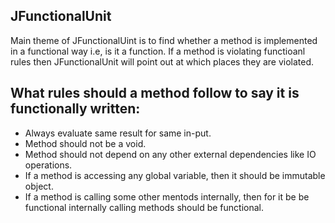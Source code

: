 ## JFunctionalUnit
Main theme of JFunctionalUint is to find whether a method is implemented in a functional way i.e, is it a function. If a method is violating functioanl rules then JFunctionalUnit will point out at which places they are violated.

## What rules should a method follow to say it is functionally written:
- Always evaluate same result for same in-put.
- Method should not be a void.
- Method should not depend on any other external dependencies like IO operations.
- If a method is accessing any global variable, then it should be immutable object.
- If a method is calling some other mentods internally, then for it be be functional internally calling methods should be functional.
